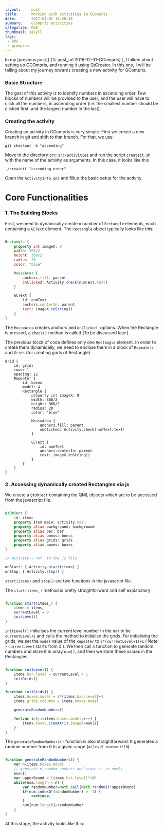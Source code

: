 ```yaml
---
layout:     post
title:      Working with activities in GCompris
date:       2017-01-01 15:58:18
summary:    GCompris activities
categories: KDE
thumbnail: jekyll
tags:
 - kde
 - gcompris
---
```

In my [previous post]( {% post_url 2016-12-31-GCompris} ), I talked about setting up GCOmpris, and running it using QtCreator. In this one, I will be talling about my journey towards creating a new activity for GCompris.

### Basic Structure

The goal of this activity is to identify numbers in ascending order. Few blocks of numbers will be provided to the user, and the user will have to click all the numbers, in ascending order (i.e. the smallest number should be clicked first, and the largest number in the last).

### Creating the activity

Creating an activity in GCompris is very simple. First we create a new branch in git and shift to that branch. For that, we use:
```
git checkout -b "ascending"
```

Move to the directory `qrc:src/activities` and run the script `createit.sh` with the name of the activity as arguments. In this case, it looks like this 

```
./createit "ascending_order"
```

Open the `ActivityInfo.qml` and fillup the basic setup for the activity.

# Core Functionalities

### 1. The Building Blocks

First, we need to dynamically create `n` number of `Rectangle` elements, each containing a `GCText` element. The `Rectangle` object typically looks like this:

```qml

Rectangle {
    property int imageX: 0
    width: 360/2
    height: 360/2
    radius: 20
    color: "blue"

    MouseArea {
        anchors.fill: parent
        onClicked: Activity.check(numText.text)
    }

    GCText {
        id: numText
        anchors.centerIn: parent
        text: imageX.toString()
    }
}

```

The `MouseArea` creates anchors and `onClicked ` options. When the Rectangle is pressed, a `check()` method is called (To be discussed later).

The previous block of code defines only one `Rectangle` element. In order to create them dynamically, we need to enclose them in a block of `Repeaters` and `Grids` (for creating grids of Rectangle)

```
Grid {
    id: grids
    rows: 1
    spacing: 12
    Repeater {
        id: boxes
        model: 4
        Rectangle {
            property int imageX: 0
            width: 360/2
            height: 360/2
            radius: 20
            color: "blue"

            MouseArea {
                anchors.fill: parent
                onClicked: Activity.check(numText.text)
            }

            GCText {
                id: numText
                anchors.centerIn: parent
                text: imageX.toString()
            }
        }
    }
}

```

### 2. Accessing dynamically created Rectangles via js

We create a `QtObject` containing the QML objects which are to be accessed from the javascript file.

```qml

QtObject {
    id: items
    property Item main: activity.main
    property alias background: background
    property alias bar: bar
    property alias bonus: bonus
    property alias grids: grids
    property alias boxes: boxes
}

// Activity = ref. to the js file

onStart: { Activity.start(items) }
onStop: { Activity.stop() }

```

`start(items)` and `stop()` are two functions in the javascript file.


The `start(items_)` method is pretty straightforward and self explanatory

``` javascript

function start(items_) {
    items = items_
    currentLevel = 0
    initLevel()
}

```

`initLevel()` initialises the current level number in the bar to be `currentLevel+1` and calls the method to initialise the grids. For initialising the grids, we set the `model` value of the `Repeater` to `2*(currentLevel+1)+1` ( *Note* - `currentLevel` starts from 0 ). We then call a function to generate random numbers and store it in array `num[]`, and then we store these values in the Rectangles.

``` javascript

function initLevel() {
    items.bar.level = currentLevel + 1
    initGrids()
}

function initGrids() {
    items.boxes.model = 2*(items.bar.level)+1
    items.grids.columns = items.boxes.model

    generateRandomNumbers()

    for(var i=0;i<items.boxes.model;i++) {
        items.boxes.itemAt(i).imageX=num[i]
    }
}


```

The `generateRandomNumbers()` function is also straightforward. It generates a random number from 0 to a given range (=`(level number)*10`).

``` javascript

function generateRandomNumbers() {
    var n=items.boxes.model
    // generate n random numbers and store it in num[]
    num=[]
    var upperBound = (items.bar.level)*100
    while(num.length < n) {
        var randomNumber=Math.ceil(Math.random()*upperBound)
        if(num.indexOf(randomNumber) > -1) {
            continue;
        }
        num[num.length]=randomNumber
    }
}

```


At this stage, the activity looks like this:

